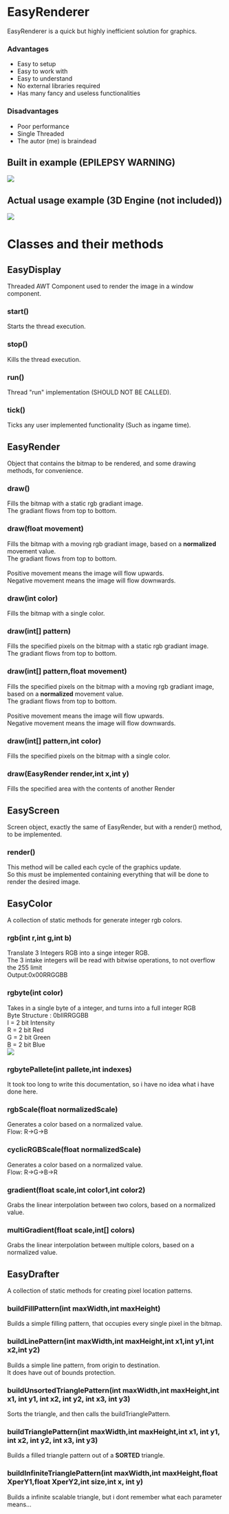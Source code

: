 # EasyRenderer
EasyRenderer is a quick but highly inefficient solution for graphics.

### Advantages
- Easy to setup
- Easy to work with
- Easy to understand
- No external libraries required
- Has many fancy and useless functionalities

### Disadvantages
- Poor performance
- Single Threaded
- The autor (me) is braindead

## Built in example (EPILEPSY WARNING)

![](https://raw.githubusercontent.com/paulothar/EasyRenderer/master/resources/exampleRunning.png)

## Actual usage example (3D Engine (not included))

![](https://raw.githubusercontent.com/paulothar/EasyRenderer/master/resources/actualusage.png)

# Classes and their methods

## EasyDisplay
Threaded AWT Component used to render the image in a window component.

### start()
Starts the thread execution.

### stop()
Kills the thread execution.

### run()
Thread "run" implementation (SHOULD NOT BE CALLED).

### tick()
Ticks any user implemented functionality (Such as ingame time).

## EasyRender
Object that contains the bitmap to be rendered, and some drawing methods, for convenience.

### draw()
Fills the bitmap with a static rgb gradiant image.<br>
The gradiant flows from top to bottom.

### draw(float movement)
Fills the bitmap with a moving rgb gradiant image, based on a <strong>normalized</strong> movement value.<br>
The gradiant flows from top to bottom.<br><br>
Positive movement means the image will flow upwards.<br>
Negative movement means the image will flow downwards.

### draw(int color)
Fills the bitmap with a single color.

### draw(int[] pattern)
Fills the specified pixels on the bitmap with a static rgb gradiant image.<br>
The gradiant flows from top to bottom.

### draw(int[] pattern,float movement)
Fills the specified pixels on the bitmap with a moving rgb gradiant image, based on a <strong>normalized</strong> movement value.<br>
The gradiant flows from top to bottom.<br><br>
Positive movement means the image will flow upwards.<br>
Negative movement means the image will flow downwards.

### draw(int[] pattern,int color)
Fills the specified pixels on the bitmap with a single color.

### draw(EasyRender render,int x,int y)
Fills the specified area with the contents of another Render

## EasyScreen
Screen object, exactly the same of EasyRender, but with a render() method, to be implemented.

### render()
This method will be called each cycle of the graphics update.<br>
So this must be implemented containing everything that will be done to render the desired image.

## EasyColor
A collection of static methods for generate integer rgb colors.

### rgb(int r,int g,int b)
Translate 3 Integers RGB into a singe integer RGB.<br>
The 3 intake integers will be read with bitwise operations, to not overflow the 255 limit<br>
Output:0x00RRGGBB

### rgbyte(int color)
Takes in a single byte of a integer, and turns into a full integer RGB<br>
Byte Structure : 0bIIRRGGBB<br>
I = 2 bit Intensity<br>
R = 2 bit Red<br>
G = 2 bit Green<br>
B = 2 bit Blue<br>
![](https://raw.githubusercontent.com/paulothar/EasyRenderer/master/resources/rgbyte.png)

### rgbytePallete(int pallete,int indexes)
It took too long to write this documentation, so i have no idea what i have done here.

### rgbScale(float normalizedScale)
Generates a color based on a normalized value.<br>
Flow: R->G->B

### cyclicRGBScale(float normalizedScale)
Generates a color based on a normalized value.<br>
Flow: R->G->B->R

### gradient(float scale,int color1,int color2)
Grabs the linear interpolation between two colors, based on a normalized value.

### multiGradient(float scale,int[] colors)
Grabs the linear interpolation between multiple colors, based on a normalized value.

## EasyDrafter
A collection of static methods for creating pixel location patterns.

### buildFillPattern(int maxWidth,int maxHeight)
Builds a simple filling pattern, that occupies every single pixel in the bitmap.

### buildLinePattern(int maxWidth,int maxHeight,int x1,int y1,int x2,int y2)
Builds a simple line pattern, from origin to destination.<br>
It does have out of bounds protection.

### buildUnsortedTrianglePattern(int maxWidth,int maxHeight,int x1, int y1, int x2, int y2, int x3, int y3)
Sorts the triangle, and then calls the buildTrianglePattern.<br>

### buildTrianglePattern(int maxWidth,int maxHeight,int x1, int y1, int x2, int y2, int x3, int y3)
Builds a filled triangle pattern out of a <strong>SORTED</strong> triangle.

### buildInfiniteTrianglePattern(int maxWidth,int maxHeight,float XperY1,float XperY2,int size,int x, int y)
Builds a infinite scalable triangle, but i dont remember what each parameter means...
